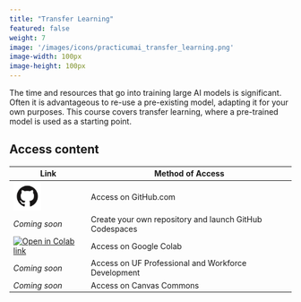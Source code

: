 ```yaml
---
title: "Transfer Learning"
featured: false
weight: 7
image: '/images/icons/practicumai_transfer_learning.png'
image-width: 100px
image-height: 100px
---
```


The time and resources that go into training large AI models is significant. Often it is advantageous to re-use a pre-existing model, adapting it for your own purposes. This course covers transfer learning, where a pre-trained model is used as a starting point.

## Access content

Link | Method of Access
-----|-----------------
<a href='https://github.com/PracticumAI/transfer'><img src='../images/GitHub-Mark.png' alt='GitHub.com logo' width=50></a> | Access on GitHub.com
*Coming soon* | Create your own repository and launch GitHub Codespaces
<a href='https://colab.research.google.com/github/PracticumAI/transfer'><img src='https://colab.research.google.com/assets/colab-badge.svg' alt='Open in Colab link'></a> | Access on Google Colab
*Coming soon* | Access on UF Professional and Workforce Development
*Coming soon* | Access on Canvas Commons
